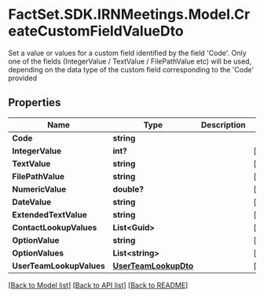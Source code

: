 # FactSet.SDK.IRNMeetings.Model.CreateCustomFieldValueDto
Set a value or values for a custom field identified by the field 'Code'. Only one of the fields (IntegerValue / TextValue / FilePathValue etc) will be used,  depending on the data type of the custom field corresponding to the 'Code' provided

## Properties

Name | Type | Description | Notes
------------ | ------------- | ------------- | -------------
**Code** | **string** |  | 
**IntegerValue** | **int?** |  | [optional] 
**TextValue** | **string** |  | [optional] 
**FilePathValue** | **string** |  | [optional] 
**NumericValue** | **double?** |  | [optional] 
**DateValue** | **string** |  | [optional] 
**ExtendedTextValue** | **string** |  | [optional] 
**ContactLookupValues** | **List&lt;Guid&gt;** |  | [optional] 
**OptionValue** | **string** |  | [optional] 
**OptionValues** | **List&lt;string&gt;** |  | [optional] 
**UserTeamLookupValues** | [**UserTeamLookupDto**](UserTeamLookupDto.md) |  | [optional] 

[[Back to Model list]](../README.md#documentation-for-models) [[Back to API list]](../README.md#documentation-for-api-endpoints) [[Back to README]](../README.md)

